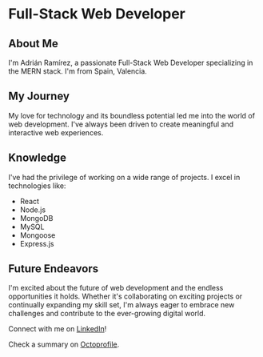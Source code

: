 # Full-Stack Web Developer
## About Me

I'm Adrián Ramírez, a passionate Full-Stack Web Developer specializing in the MERN stack. I'm from Spain, Valencia.

## My Journey

My love for technology and its boundless potential led me into the world of web development. I've always been driven to create meaningful and interactive web experiences.

## Knowledge

I've had the privilege of working on a wide range of projects. I excel in technologies like:

- React
- Node.js
- MongoDB
- MySQL
- Mongoose
- Express.js

## Future Endeavors

I'm excited about the future of web development and the endless opportunities it holds. Whether it's collaborating on exciting projects or continually expanding my skill set, I'm always eager to embrace new challenges and contribute to the ever-growing digital world.

Connect with me on [LinkedIn](https://www.linkedin.com/in/adrian-ramirez-galera/)!

Check a summary on [Octoprofile](https://octoprofile.vercel.app/user?id=AdrianRgGit).

